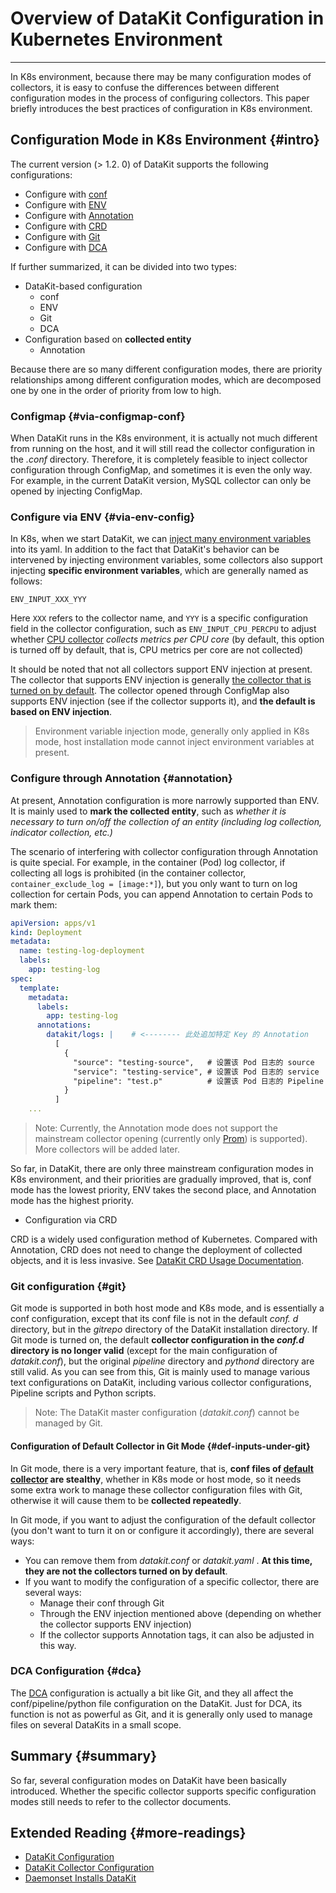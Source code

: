 # Overview of DataKit Configuration in Kubernetes Environment
---

In K8s environment, because there may be many configuration modes of collectors, it is easy to confuse the differences between different configuration modes in the process of configuring collectors. This paper briefly introduces the best practices of configuration in K8s environment.

## Configuration Mode in K8s Environment {#intro}

The current version (> 1.2. 0) of DataKit supports the following configurations:

- Configure with [conf](datakit-daemonset-deploy.md#configmap-setting)
- Configure with [ENV](datakit-daemonset-deploy.md#using-k8-env)
- Configure with [Annotation](container-log.md#logging-with-annotation-or-label)
- Configure with [CRD](kubernetes-crd.md)
- Configure with [Git](datakit-conf.md#using-gitrepo)
- Configure with [DCA](dca.md)

If further summarized, it can be divided into two types:

- DataKit-based configuration
	- conf
	- ENV
	- Git
	- DCA
- Configuration based on **collected entity**
	- Annotation

Because there are so many different configuration modes, there are priority relationships among different configuration modes, which are decomposed one by one in the order of priority from low to high.

### Configmap {#via-configmap-conf}

When DataKit runs in the K8s environment, it is actually not much different from running on the host, and it will still read the collector configuration in the _.conf_ directory. Therefore, it is completely feasible to inject collector configuration through ConfigMap, and sometimes it is even the only way. For example, in the current DataKit version, MySQL collector can only be opened by injecting ConfigMap.

### Configure via ENV {#via-env-config}

In K8s, when we start DataKit, we can [inject many environment variables](datakit-daemonset-deploy.md#using-k8-env) into its yaml. In addition to the fact that DataKit's behavior can be intervened by injecting environment variables, some collectors also support injecting **specific environment variables**, which are generally named as follows:

```shell
ENV_INPUT_XXX_YYY
```

Here `XXX` refers to the collector name, and `YYY` is a specific configuration field in the collector configuration, such as `ENV_INPUT_CPU_PERCPU` to adjust whether [CPU collector](cpu.md) _collects metrics per CPU core_ (by default, this option is turned off by default, that is, CPU metrics per core are not collected)

It should be noted that not all collectors support ENV injection at present. The collector that supports ENV injection is generally [the collector that is turned on by default](datakit-input-conf.md#default-enabled-inputs). The collector opened through ConfigMap also supports ENV injection (see if the collector supports it), and **the default is based on ENV injection**.

> Environment variable injection mode, generally only applied in K8s mode, host installation mode cannot inject environment variables at present.

### Configure through Annotation {#annotation}

At present, Annotation configuration is more narrowly supported than ENV. It is mainly used to **mark the collected entity**, such as _whether it is necessary to turn on/off the collection of an entity (including log collection, indicator collection, etc.)_

The scenario of interfering with collector configuration through Annotation is quite special. For example, in the container (Pod) log collector, if collecting all logs is prohibited (in the container collector, `container_exclude_log = [image:*]`), but you only want to turn on log collection for certain Pods, you can append Annotation to certain Pods to mark them:

```yaml
apiVersion: apps/v1
kind: Deployment
metadata:
  name: testing-log-deployment
  labels:
    app: testing-log
spec:
  template:
    metadata:
      labels:
        app: testing-log
      annotations:
        datakit/logs: |    # <-------- 此处追加特定 Key 的 Annotation
          [
            {
              "source": "testing-source",   # 设置该 Pod 日志的 source
              "service": "testing-service", # 设置该 Pod 日志的 service
              "pipeline": "test.p"          # 设置该 Pod 日志的 Pipeline
            }
          ]
	...
```

> Note: Currently, the Annotation mode does not support the mainstream collector opening (currently only [Prom](prom.md)) is supported). More collectors will be added later.

So far, in DataKit, there are only three mainstream configuration modes in K8s environment, and their priorities are gradually improved, that is, conf mode has the lowest priority, ENV takes the second place, and Annotation mode has the highest priority.

- Configuration via CRD

CRD is a widely used configuration method of Kubernetes. Compared with Annotation, CRD does not need to change the deployment of collected objects, and it is less invasive. See [DataKit CRD Usage Documentation](kubernetes-crd.md).

### Git configuration {#git}

Git mode is supported in both host mode and K8s mode, and is essentially a conf configuration, except that its conf file is not in the default _conf. d_ directory, but in the _gitrepo_ directory of the DataKit installation directory. If Git mode is turned on, the default **collector configuration in the _conf.d_ directory is no longer valid** (except for the main configuration of _datakit.conf_), but the original _pipeline_ directory and _pythond_ directory are still valid. As you can see from this, Git is mainly used to manage various text configurations on DataKit, including various collector configurations, Pipeline scripts and Python scripts.

> Note: The DataKit master configuration (_datakit.conf_) cannot be managed by Git.

#### Configuration of Default Collector in Git Mode {#def-inputs-under-git}

In Git mode, there is a very important feature, that is, **conf files of [default collector](datakit-input-conf.md#default-enabled-inputs) are stealthy**, whether in K8s mode or host mode, so it needs some extra work to manage these collector configuration files with Git, otherwise it will cause them to be **collected repeatedly**.

In Git mode, if you want to adjust the configuration of the default collector (you don't want to turn it on or configure it accordingly), there are several ways:

- You can remove them from _datakit.conf_ or _datakit.yaml_ . **At this time, they are not the collectors turned on by default**.
-	If you want to modify the configuration of a specific collector, there are several ways:
	- Manage their conf through Git
	- Through the ENV injection mentioned above (depending on whether the collector supports ENV injection)
	- If the collector supports Annotation tags, it can also be adjusted in this way.

### DCA Configuration {#dca}

The [DCA](dca.md) configuration is actually a bit like Git, and they all affect the conf/pipeline/python file configuration on the DataKit. Just for DCA, its function is not as powerful as Git, and it is generally only used to manage files on several DataKits in a small scope.

## Summary {#summary}

So far, several configuration modes on DataKit have been basically introduced. Whether the specific collector supports specific configuration modes still needs to refer to the collector documents.

## Extended Reading {#more-readings}

- [DataKit Configuration](datakit-conf.md) 
- [DataKit Collector Configuration](datakit-input-conf.md) 
- [Daemonset Installs DataKit](datakit-daemonset-deploy.md)
